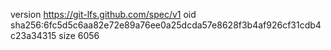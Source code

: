 version https://git-lfs.github.com/spec/v1
oid sha256:6fc5d5c6aa82e72e89a76ee0a25dcda57e8628f3b4af926cf31cdb4c23a34315
size 6056
